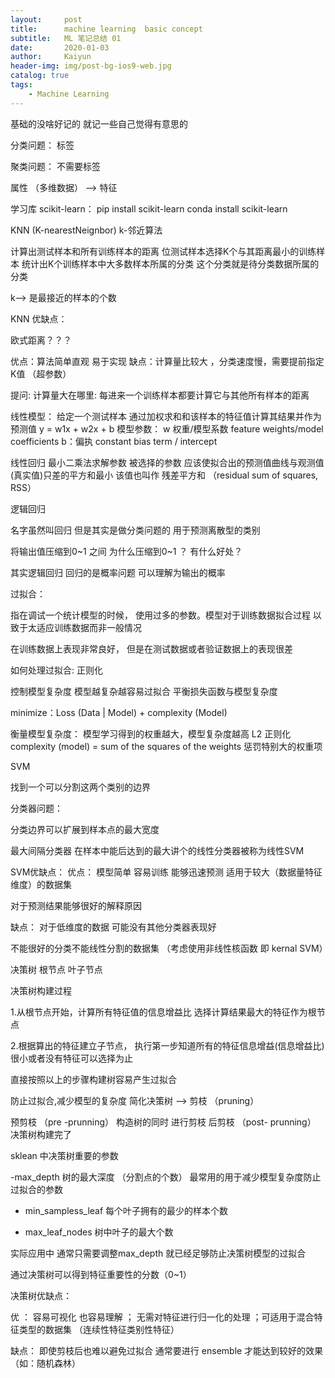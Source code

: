 ```yaml
---
layout:     post
title:      machine learning  basic concept
subtitle:   ML 笔记总结 01
date:       2020-01-03
author:     Kaiyun
header-img: img/post-bg-ios9-web.jpg
catalog: true
tags:
    - Machine Learning
---
```


基础的没啥好记的 就记一些自己觉得有意思的

分类问题： 标签 

聚类问题： 不需要标签

属性 （多维数据） --> 特征
  


  学习库 scikit-learn：
   pip install scikit-learn
   conda install scikit-learn


   KNN (K-nearestNeignbor) k-邻近算法

   计算出测试样本和所有训练样本的距离
   位测试样本选择K个与其距离最小的训练样本
   统计出K个训练样本中大多数样本所属的分类
   这个分类就是待分类数据所属的分类
 
   k--> 是最接近的样本的个数

   KNN 优缺点：

欧式距离？？？

   优点：算法简单直观 易于实现
   缺点：计算量比较大 ，分类速度慢，需要提前指定K值 （超参数）

   提问: 计算量大在哪里: 每进来一个训练样本都要计算它与其他所有样本的距离




线性模型： 给定一个测试样本 通过加权求和和该样本的特征值计算其结果并作为预测值
y = w1x + w2x + b
模型参数： w 权重/模型系数 feature weights/model coefficients
		  b：偏执 constant bias term / intercept

线性回归
最小二乘法求解参数
被选择的参数 应该使拟合出的预测值曲线与观测值(真实值)只差的平方和最小
该值也叫作 残差平方和 （residual sum of squares, RSS）



逻辑回归

名字虽然叫回归 但是其实是做分类问题的
用于预测离散型的类别

将输出值压缩到0~1 之间
为什么压缩到0~1 ？ 有什么好处？



其实逻辑回归 回归的是概率问题 可以理解为输出的概率


过拟合：

指在调试一个统计模型的时候， 使用过多的参数。模型对于训练数据拟合过程 
以致于太适应训练数据而非一般情况

在训练数据上表现非常良好， 但是在测试数据或者验证数据上的表现很差


如何处理过拟合:
正则化

控制模型复杂度  模型越复杂越容易过拟合
平衡损失函数与模型复杂度

minimize：Loss (Data | Model) +  complexity (Model)

衡量模型复杂度：
模型学习得到的权重越大，模型复杂度越高
L2 正则化
complexity (model) = sum of the squares of the weights
惩罚特别大的权重项


SVM

找到一个可以分割这两个类别的边界

分类器问题：

分类边界可以扩展到样本点的最大宽度

最大间隔分类器
在样本中能后达到的最大讲个的线性分类器被称为线性SVM

SVM优缺点：
优点： 模型简单 容易训练 
能够迅速预测
适用于较大（数据量特征维度）的数据集 

对于预测结果能够很好的解释原因

缺点：
对于低维度的数据  可能没有其他分类器表现好

不能很好的分类不能线性分割的数据集 （考虑使用非线性核函数 即 kernal SVM）


决策树
根节点 叶子节点  

决策树构建过程

1.从根节点开始，计算所有特征值的信息增益比 选择计算结果最大的特征作为根节点

2.根据算出的特征建立子节点， 执行第一步知道所有的特征信息增益(信息增益比) 很小或者没有特征可以选择为止

直接按照以上的步骤构建树容易产生过拟合

防止过拟合,减少模型的复杂度 简化决策树 --> 剪枝 （pruning）

预剪枝 （pre -prunning） 构造树的同时 进行剪枝
后剪枝  （post- prunning） 决策树构建完了


sklean 中决策树重要的参数

 -max_depth 树的最大深度 （分割点的个数） 最常用的用于减少模型复杂度防止过拟合的参数

 - min_sampless_leaf 每个叶子拥有的最少的样本个数

 - max_leaf_nodes 树中叶子的最大个数


 实际应用中 通常只需要调整max_depth 就已经足够防止决策树模型的过拟合

 通过决策树可以得到特征重要性的分数（0~1）

 决策树优缺点： 

 优 ： 容易可视化 也容易理解 ； 无需对特征进行归一化的处理 ；可适用于混合特征类型的数据集 （连续性特征类别性特征） 

 缺点： 即使剪枝后也难以避免过拟合  通常要进行 ensemble 才能达到较好的效果 （如：随机森林）

 









